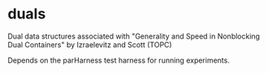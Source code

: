 # duals
Dual data structures associated with "Generality and Speed in Nonblocking Dual Containers" by Izraelevitz and Scott (TOPC)

Depends on the parHarness test harness for running experiments.
